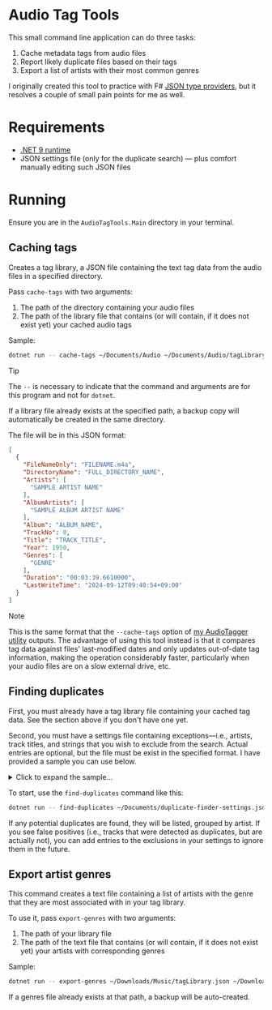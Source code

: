 # Audio Tag Tools

This small command line application can do three tasks:
1. Cache metadata tags from audio files
2. Report likely duplicate files based on their tags
3. Export a list of artists with their most common genres

I originally created this tool to practice with F# [JSON type providers](https://fsprojects.github.io/FSharp.Data/library/JsonProvider.html), but it resolves a couple of small pain points for me as well.

# Requirements

- [.NET 9 runtime](https://dotnet.microsoft.com/en-us/download/dotnet/9.0)
- JSON settings file (only for the duplicate search) — plus comfort manually editing such JSON files

# Running

Ensure you are in the `AudioTagTools.Main` directory in your terminal.

## Caching tags

Creates a tag library, a JSON file containing the text tag data from the audio files in a specified directory. 

Pass `cache-tags` with two arguments:

1. The path of the directory containing your audio files
2. The path of the library file that contains (or will contain, if it does not exist yet) your cached audio tags

Sample:

```sh
dotnet run -- cache-tags ~/Documents/Audio ~/Documents/Audio/tagLibrary.json
```

> [!TIP]
> The `--` is necessary to indicate that the command and arguments are for this program and not for `dotnet`.

If a library file already exists at the specified path, a backup copy will automatically be created in the same directory.

The file will be in this JSON format:

```json
[
  {
    "FileNameOnly": "FILENAME.m4a",
    "DirectoryName": "FULL_DIRECTORY_NAME",
    "Artists": [
      "SAMPLE ARTIST NAME"
    ],
    "AlbumArtists": [
      "SAMPLE ALBUM ARTIST NAME"
    ],
    "Album": "ALBUM_NAME",
    "TrackNo": 0,
    "Title": "TRACK_TITLE",
    "Year": 1950,
    "Genres": [
      "GENRE"
    ],
    "Duration": "00:03:39.6610000",
    "LastWriteTime": "2024-09-12T09:40:54+09:00"
  }
]
```

> [!NOTE]
> This is the same format that the `--cache-tags` option of [my AudioTagger utility](https://github.com/codeconscious/audiotagger) outputs. The advantage of using this tool instead is that it compares tag data against files' last-modified dates and only updates out-of-date tag information, making the operation considerably faster, particularly when your audio files are on a slow external drive, etc.


## Finding duplicates

First, you must already have a tag library file containing your cached tag data. See the section above if you don't have one yet.

Second, you must have a settings file containing exceptions—i.e., artists, track titles, and strings that you wish to exclude from the search. Actual entries are optional, but the file must be exist in the specified format. I have provided a sample you can use below.

<details>
  <summary>Click to expand the sample...</summary>

```json
{
  "exclusions": [
    {
      "artist": "SAMPLE_ARTIST_NAME",
      "title": "SAMPLE_TRACK_NAME"
    },
    {
      "artist": "SAMPLE_ARTIST_NAME"
    },
    {
      "title": "SAMPLE_TRACK_NAME"
    },
  ],
  "artistReplacements": [
    " ",
    "　",
    "The ",
    "ザ・"
  ],
  "titleReplacements": [
    " ",
    "　",
    "(",
    ")",
    "（",
    "）",
    "[",
    "]",
    "'",
    "’",
    "\"",
    "”",
    "-",
    "–",
    "—",
    "~",
    "〜",
    "/",
    "／",
    "|",
    "｜",
    "?",
    "？",
    "!",
    "！",
    "~",
    "〜",
    "～",
    "=",
    "＝",
    "&",
    "＆",
    "#",
    "＃",
    "•",
    "・",
    ".",
    "。",
    ",",
    "、",
    ":",
    "：",
    "...",
    "…",
    "*",
    "＊",
    "+",
    "＋",
    "=",
    "＝",
    "✖︎",
    "❌",
  ]
}
```
</details>

To start, use the `find-duplicates` command like this:

```sh
dotnet run -- find-duplicates ~/Documents/duplicate-finder-settings.json ~/Downloads/Music/tagLibrary.json
```

If any potential duplicates are found, they will be listed, grouped by artist. If you see false positives (i.e., tracks that were detected as duplicates, but are actually not), you can add entries to the exclusions in your settings to ignore them in the future.

## Export artist genres

This command creates a text file containing a list of artists with the genre that they are most associated with in your tag library.

To use it, pass `export-genres` with two arguments:

1. The path of your library file
2. The path of the text file that contains (or will contain, if it does not exist yet) your artists with corresponding genres

Sample:

```sh
dotnet run -- export-genres ~/Downloads/Music/tagLibrary.json ~/Downloads/Music/genres.txt
```

If a genres file already exists at that path, a backup will be auto-created.

